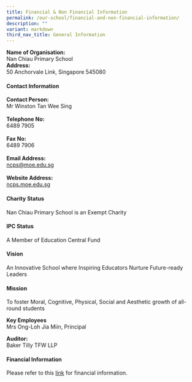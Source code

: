 ```yaml
---
title: Financial & Non Financial Information
permalink: /our-school/financial-and-non-financial-information/
description: ""
variant: markdown
third_nav_title: General Information
---
```

**Name of Organisation:**<br>Nan Chiau Primary School<br>
**Address:**<br>50 Anchorvale Link, Singapore 545080

#### Contact Information
**Contact Person:** <br>Mr Winston Tan Wee Sing<br><br>
**Telephone No:** <br>6489 7905<br><br>
**Fax No:** <br>6489 7906 <br><br>
**Email Address:** <br>[ncps@moe.edu.sg](mailto:ncps@moe.edu.sg)  <br><br>
**Website Address:**<br>[ncps.moe.edu.sg](http://ncps.moe.edu.sg/)

#### Charity Status
Nan Chiau Primary School is an Exempt Charity

#### IPC Status
A Member of Education Central Fund

#### Vision
An Innovative School where Inspiring Educators Nurture Future-ready Leaders

#### Mission
To foster Moral, Cognitive, Physical, Social and Aesthetic growth of all-round students

**Key Employees** <br>
Mrs Ong-Loh Jia Miin, Principal

**Auditor:** <br>Baker Tilly TFW LLP

#### **Financial Information**


Please refer to this&nbsp;[link](/files/Nan_Chiau_Primary_School.pdf)&nbsp;for financial information.